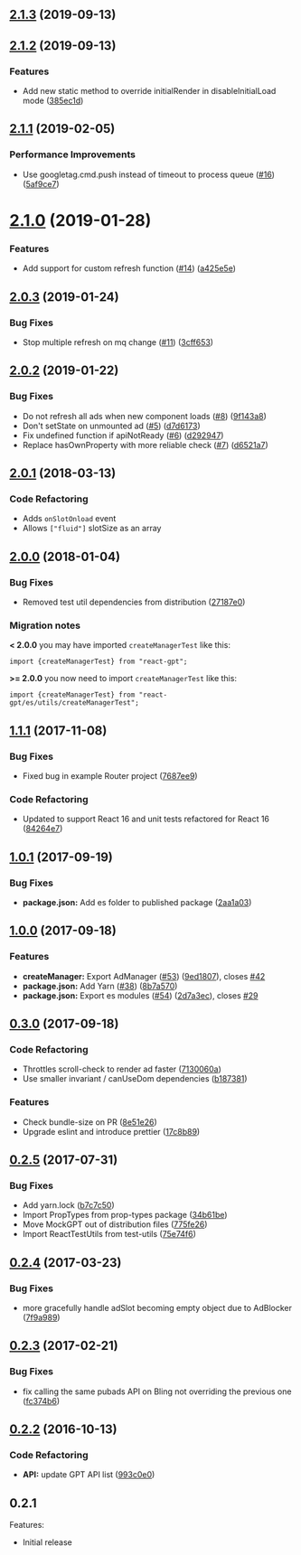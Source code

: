 <a name="2.1.3"></a>
## [2.1.3](https://github.com/tomdracz/react-gpt/compare/v2.1.2...v2.1.3) (2019-09-13)



<a name="2.1.2"></a>
## [2.1.2](https://github.com/tomdracz/react-gpt/compare/v2.1.1...v2.1.2) (2019-09-13)


### Features

* Add new static method to override initialRender in disableInitialLoad mode ([385ec1d](https://github.com/tomdracz/react-gpt/commit/385ec1d))



<a name="2.1.1"></a>
## [2.1.1](https://github.com/apartmenttherapy/react-gpt/compare/v2.1.0...v2.1.1) (2019-02-05)


### Performance Improvements

* Use googletag.cmd.push instead of timeout to process queue ([#16](https://github.com/apartmenttherapy/react-gpt/issues/16)) ([5af9ce7](https://github.com/apartmenttherapy/react-gpt/commit/5af9ce7))



<a name="2.1.0"></a>
# [2.1.0](https://github.com/apartmenttherapy/react-gpt/compare/v2.0.3...v2.1.0) (2019-01-28)


### Features

* Add support for custom refresh function ([#14](https://github.com/apartmenttherapy/react-gpt/issues/14)) ([a425e5e](https://github.com/apartmenttherapy/react-gpt/commit/a425e5e))



<a name="2.0.3"></a>
## [2.0.3](https://github.com/apartmenttherapy/react-gpt/compare/v2.0.2...v2.0.3) (2019-01-24)


### Bug Fixes

* Stop multiple refresh on mq change ([#11](https://github.com/apartmenttherapy/react-gpt/issues/11)) ([3cff653](https://github.com/apartmenttherapy/react-gpt/commit/3cff653))



<a name="2.0.2"></a>
## [2.0.2](https://github.com/apartmenttherapy/react-gpt/compare/v2.0.1...v2.0.2) (2019-01-22)


### Bug Fixes

* Do not refresh all ads when new component loads ([#8](https://github.com/apartmenttherapy/react-gpt/issues/8)) ([9f143a8](https://github.com/apartmenttherapy/react-gpt/commit/9f143a8))
* Don't setState on unmounted ad ([#5](https://github.com/apartmenttherapy/react-gpt/issues/5)) ([d7d6173](https://github.com/apartmenttherapy/react-gpt/commit/d7d6173))
* Fix undefined function if apiNotReady ([#6](https://github.com/apartmenttherapy/react-gpt/issues/6)) ([d292947](https://github.com/apartmenttherapy/react-gpt/commit/d292947))
* Replace hasOwnProperty with more reliable check ([#7](https://github.com/apartmenttherapy/react-gpt/issues/7)) ([d6521a7](https://github.com/apartmenttherapy/react-gpt/commit/d6521a7))



<a name="2.0.1"></a>

## [2.0.1](https://github.com/nfl/react-gpt/compare/v2.0.0...v2.0.1) (2018-03-13)

### Code Refactoring

* Adds `onSlotOnload` event
* Allows `["fluid"]` slotSize as an array

<a name="2.0.0"></a>

## [2.0.0](https://github.com/nfl/react-gpt/compare/v1.1.1...v2.0.0) (2018-01-04)

### Bug Fixes

* Removed test util dependencies from distribution ([27187e0](https://github.com/nfl/react-gpt/commit/27187e0))

### Migration notes

**< 2.0.0** you may have imported `createManagerTest` like this:

```
import {createManagerTest} from "react-gpt";
```

**>= 2.0.0** you now need to import `createManagerTest` like this:

```
import {createManagerTest} from "react-gpt/es/utils/createManagerTest";
```

<a name="1.1.1"></a>

## [1.1.1](https://github.com/nfl/react-gpt/compare/v1.0.1...v1.1.1) (2017-11-08)

### Bug Fixes

* Fixed bug in example Router project ([7687ee9](https://github.com/nfl/react-gpt/commit/7687ee9))

### Code Refactoring

* Updated to support React 16 and unit tests refactored for React 16 ([84264e7](https://github.com/nfl/react-gpt/commit/84264e7))

<a name="1.0.1"></a>

## [1.0.1](https://github.com/nfl/react-gpt/compare/v1.0.0...v1.0.1) (2017-09-19)

### Bug Fixes

* **package.json:** Add es folder to published package ([2aa1a03](https://github.com/nfl/react-gpt/commit/2aa1a03))

<a name="1.0.0"></a>

## [1.0.0](https://github.com/nfl/react-gpt/compare/v0.3.0...v1.0.0) (2017-09-18)

### Features

* **createManager:** Export AdManager ([#53](https://github.com/nfl/react-gpt/issues/53)) ([9ed1807](https://github.com/nfl/react-gpt/commit/9ed1807)), closes [#42](https://github.com/nfl/react-gpt/issues/42)
* **package.json:** Add Yarn ([#38](https://github.com/nfl/react-gpt/issues/38)) ([8b7a570](https://github.com/nfl/react-gpt/commit/8b7a570))
* **package.json:** Export es modules ([#54](https://github.com/nfl/react-gpt/issues/54)) ([2d7a3ec](https://github.com/nfl/react-gpt/commit/2d7a3ec)), closes [#29](https://github.com/nfl/react-gpt/issues/29)

<a name="0.3.0"></a>

## [0.3.0](https://github.com/nfl/react-gpt/compare/v0.2.5...v0.3.0) (2017-09-18)

### Code Refactoring

* Throttles scroll-check to render ad faster ([7130060a](https://github.com/nfl/react-gpt/commit/7130060a))
* Use smaller invariant / canUseDom dependencies ([b187381](https://github.com/nfl/react-gpt/commit/b187381))

### Features

* Check bundle-size on PR ([8e51e26](https://github.com/nfl/react-gpt/commit/8e51e26))
* Upgrade eslint and introduce prettier ([17c8b89](https://github.com/nfl/react-gpt/commit/17c8b89))

<a name="0.2.5"></a>

## [0.2.5](https://github.com/nfl/react-gpt/compare/v0.2.4...v0.2.5) (2017-07-31)

### Bug Fixes

* Add yarn.lock ([b7c7c50](https://github.com/nfl/react-gpt/commit/b7c7c50))
* Import PropTypes from prop-types package ([34b61be](https://github.com/nfl/react-gpt/commit/34b61be))
* Move MockGPT out of distribution files ([775fe26](https://github.com/nfl/react-gpt/commit/775fe26))
* Import ReactTestUtils from test-utils ([75e74f6](https://github.com/nfl/react-gpt/commit/75e74f6))

<a name="0.2.4"></a>

## [0.2.4](https://github.com/nfl/react-gpt/compare/v0.2.3...v0.2.4) (2017-03-23)

### Bug Fixes

* more gracefully handle adSlot becoming empty object due to AdBlocker ([7f9a989](https://github.com/nfl/react-gpt/commit/7f9a989))

<a name="0.2.3"></a>

## [0.2.3](https://github.com/nfl/react-gpt/compare/v0.2.2...v0.2.3) (2017-02-21)

### Bug Fixes

* fix calling the same pubads API on Bling not overriding the previous one ([fc374b6](https://github.com/nfl/react-gpt/commit/fc374b6))

<a name="0.2.2"></a>

## [0.2.2](https://github.com/nfl/react-gpt/compare/v0.2.1...v0.2.2) (2016-10-13)

### Code Refactoring

* **API:** update GPT API list ([993c0e0](https://github.com/nfl/react-gpt/commit/993c0e0))

## 0.2.1

Features:

* Initial release
